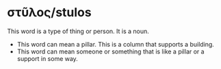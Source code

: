 # στῦλος/stulos
This word is a type of thing or person. It is a noun.

* This word can mean a pillar. This is a column that supports a building.
* This word can mean someone or something that is like a pillar or a support in some way.
